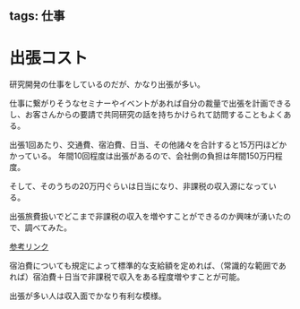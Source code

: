 
tags: 仕事
---
# 出張コスト

研究開発の仕事をしているのだが、かなり出張が多い。

仕事に繋がりそうなセミナーやイベントがあれば自分の裁量で出張を計画できるし、お客さんからの要請で共同研究の話を持ちかけられて訪問することもよくある。

出張1回あたり、交通費、宿泊費、日当、その他諸々を合計すると15万円ほどかかっている。
年間10回程度は出張があるので、会社側の負担は年間150万円程度。

そして、そのうちの20万円ぐらいは日当になり、非課税の収入源になっている。

出張旅費扱いでどこまで非課税の収入を増やすことができるのか興味が湧いたので、調べてみた。

[参考リンク](http://alliancellp.net/yoshizawaacc.blog/page=2931)

宿泊費についても規定によって標準的な支給額を定めれば、（常識的な範囲であれば）宿泊費＋日当で非課税で収入をある程度増やすことが可能。

出張が多い人は収入面でかなり有利な模様。



